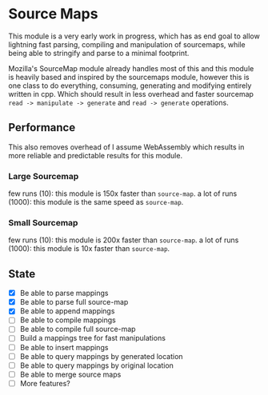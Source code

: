 # Source Maps

This module is a very early work in progress, which has as end goal to allow lightning fast parsing, compiling and manipulation of sourcemaps, while being able to stringify and parse to a minimal footprint.

Mozilla's SourceMap module already handles most of this and this module is heavily based and inspired by the sourcemaps module, however this is one class to do everything, consuming, generating and modifying entirely written in cpp. Which should result in less overhead and faster sourcemap `read -> manipulate -> generate` and `read -> generate` operations.

## Performance

This also removes overhead of I assume WebAssembly which results in more reliable and predictable results for this module.

### Large Sourcemap

few runs (10): this module is 150x faster than `source-map`.
a lot of runs (1000): this module is the same speed as `source-map`.

### Small Sourcemap

few runs (10): this module is 200x faster than `source-map`.
a lot of runs (1000): this module is 10x faster than `source-map`.

## State

- [x] Be able to parse mappings
- [x] Be able to parse full source-map
- [x] Be able to append mappings
- [ ] Be able to compile mappings
- [ ] Be able to compile full source-map
- [ ] Build a mappings tree for fast manipulations
- [ ] Be able to insert mappings
- [ ] Be able to query mappings by generated location
- [ ] Be able to query mappings by original location
- [ ] Be able to merge source maps
- [ ] More features?
